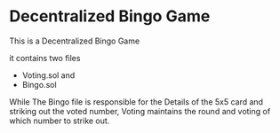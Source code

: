 # Decentralized Bingo Game

This is a Decentralized Bingo Game

it contains two files

- Voting.sol and
- Bingo.sol

While The Bingo file is responsible for the Details of the 5x5 card and striking out the voted number, Voting maintains the round and voting of which number to strike out.
